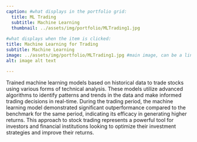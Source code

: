 ```yaml
---
caption: #what displays in the portfolio grid:
  title: ML Trading
  subtitle: Machine Learning
  thumbnail: ../assets/img/portfolio/MLTrading1.jpg
  
#what displays when the item is clicked:
title: Machine Learning for Trading
subtitle: Machine Learning
image: ../assets/img/portfolio/MLTrading1.jpg #main image, can be a link or a file in assets/img/portfolio
alt: image alt text

---
```

Trained machine learning models based on historical data to trade stocks using various forms of technical analysis. These models utilize advanced algorithms to identify patterns and trends in the data and make informed trading decisions in real-time. During the trading period, the machine learning model demonstrated significant outperformance compared to the benchmark for the same period, indicating its efficacy in generating higher returns. This approach to stock trading represents a powerful tool for investors and financial institutions looking to optimize their investment strategies and improve their returns.

<!-- optional info list (delete if not using):

{:.list-inline} 
- Date: 
- Client: 
- Category:  -->

